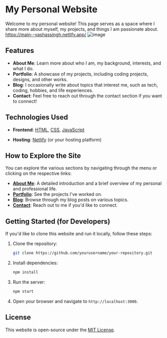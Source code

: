 
# My Personal Website

Welcome to my personal website! This page serves as a space where I share more about myself, my projects, and things I am passionate about.
https://main--yashassingh.netlify.app/
![image](https://github.com/user-attachments/assets/d77cd190-dd70-408f-9177-e0ce9f1f5616)

## Features

- **About Me**: Learn more about who I am, my background, interests, and what I do.
- **Portfolio**: A showcase of my projects, including coding projects, designs, and other works.
- **Blog**: I occasionally write about topics that interest me, such as tech, coding, hobbies, and life experiences.
- **Contact**: Feel free to reach out through the contact section if you want to connect!

## Technologies Used

- **Frontend**: [HTML](https://developer.mozilla.org/en-US/docs/Web/HTML), [CSS](https://developer.mozilla.org/en-US/docs/Web/CSS), [JavaScript](https://developer.mozilla.org/en-US/docs/Web/JavaScript)

- **Hosting**:  [Netlify](https://www.netlify.com/) (or your hosting platform)

## How to Explore the Site

You can explore the various sections by navigating through the menu or clicking on the respective links:
- **[About Me](#)**: A detailed introduction and a brief overview of my personal and professional life.
- **[Portfolio](#)**: See the projects I've worked on.
- **[Blog](#)**: Browse through my blog posts on various topics.
- **[Contact](#)**: Reach out to me if you'd like to connect.

## Getting Started (for Developers)

If you'd like to clone this website and run it locally, follow these steps:

1. Clone the repository:
   ```bash
   git clone https://github.com/yourusername/your-repository.git
   ```
2. Install dependencies:
   ```bash
   npm install
   ```
3. Run the server:
   ```bash
   npm start
   ```
4. Open your browser and navigate to `http://localhost:3000`.



## License

This website is open-source under the [MIT License](LICENSE).
